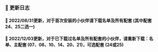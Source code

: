 ### 🏀 更新日志

#### 🎃 2022/08/31更新，对于首次安装的小伙伴请下载名单及所有配套 (其中配套24、25二选一)

#### 🎃 2022/12/03更新，对于已下载过名单及所有配套的小伙伴，请重新下载：名单、主配套 (07、08、10、14、20、21)，可选配套 (24或25)







